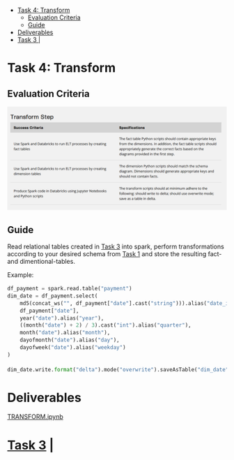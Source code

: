 - [Task 4: Transform](#task-4-transform)
  - [Evaluation Criteria](#evaluation-criteria)
  - [Guide](#guide)
- [Deliverables](#deliverables)
- [Task 3 |](#task-3-)

# Task 4: Transform

## Evaluation Criteria
![Alt text](../assets/image7.png)  

## Guide
Read relational tables created in [Task 3](./Task3.md) into spark, perform transformations according to your desired schema from [Task 1](./Task1.md) and store the resulting fact- and dimentional-tables.

Example:

```python
df_payment = spark.read.table("payment")
dim_date = df_payment.select(
    md5(concat_ws("", df_payment["date"].cast("string"))).alias("date_id"),
    df_payment["date"],
    year("date").alias("year"),
    ((month("date") + 2) / 3).cast("int").alias("quarter"),
    month("date").alias("month"),
    dayofmonth("date").alias("day"),
    dayofweek("date").alias("weekday")
)

dim_date.write.format("delta").mode("overwrite").saveAsTable("dim_date")
```

# Deliverables

[TRANSFORM.ipynb](../src/Task4%20Tranform/TRANFORM.ipynb)

# [Task 3](./Task3.md) | 